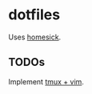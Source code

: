 # dotfiles

Uses [homesick](https://github.com/technicalpickles/homesick).

## TODOs

Implement [tmux + vim](https://thinkgeogwiki.wikispaces.com/Malthus+vs+Boserup).
